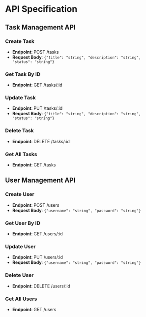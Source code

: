 # API Specification

## Task Management API

### Create Task
- **Endpoint**: POST /tasks
- **Request Body**: `{"title": "string", "description": "string", "status": "string"}`

### Get Task By ID
- **Endpoint**: GET /tasks/:id

### Update Task
- **Endpoint**: PUT /tasks/:id
- **Request Body**: `{"title": "string", "description": "string", "status": "string"}`

### Delete Task
- **Endpoint**: DELETE /tasks/:id

### Get All Tasks
- **Endpoint**: GET /tasks

## User Management API

### Create User
- **Endpoint**: POST /users
- **Request Body**: `{"username": "string", "password": "string"}`

### Get User By ID
- **Endpoint**: GET /users/:id

### Update User
- **Endpoint**: PUT /users/:id
- **Request Body**: `{"username": "string", "password": "string"}`

### Delete User
- **Endpoint**: DELETE /users/:id

### Get All Users
- **Endpoint**: GET /users
